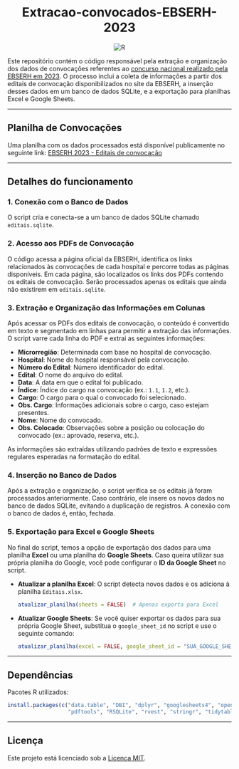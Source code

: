 <h1 align="center">Extracao-convocados-EBSERH-2023</h1>

<p align="center">
	<img src="https://img.shields.io/badge/R-276DC3.svg?style=default&logo=R&logoColor=white" alt="R">
</p>

Este repositório contém o código responsável pela extração e organização dos dados de convocações referentes ao [concurso nacional realizado pela EBSERH em 2023](https://www.gov.br/ebserh/pt-br/acesso-a-informacao/agentes-publicos/concursos-e-selecoes/concursos/2023/concurso-no-01-2023-ebserh-nacional). O processo inclui a coleta de informações a partir dos editais de convocação disponibilizados no site da EBSERH, a inserção desses dados em um banco de dados SQLite, e a exportação para planilhas Excel e Google Sheets.

---

## Planilha de Convocações

Uma planilha com os dados processados está disponível publicamente no seguinte link: [EBSERH 2023 - Editais de convocação](https://docs.google.com/spreadsheets/d/1LxCUSgQmXJKCzJFKEQHyxPcBbJcSOT52-ghsEV1mmJQ/)

---

## Detalhes do funcionamento

### 1. Conexão com o Banco de Dados

O script cria e conecta-se a um banco de dados SQLite chamado `editais.sqlite`.

### 2. Acesso aos PDFs de Convocação
O código acessa a página oficial da EBSERH, identifica os links relacionados às convocações de cada hospital e percorre todas as páginas disponíveis. Em cada página, são localizados os links dos PDFs contendo os editais de convocação. Serão processados apenas os editais que ainda não existirem em `editais.sqlite`.

### 3. Extração e Organização das Informações em Colunas
Após acessar os PDFs dos editais de convocação, o conteúdo é convertido em texto e segmentado em linhas para permitir a extração das informações.
O script varre cada linha do PDF e extrai as seguintes informações:

- **Microrregião**: Determinada com base no hospital de convocação.
- **Hospital**: Nome do hospital responsável pela convocação.
- **Número do Edital**: Número identificador do edital.
- **Edital**: O nome do arquivo do edital.
- **Data**: A data em que o edital foi publicado.
- **Índice**: Índice do cargo na convocação (ex.: `1.1`, `1.2`, etc.).
- **Cargo**: O cargo para o qual o convocado foi selecionado.
- **Obs. Cargo**: Informações adicionais sobre o cargo, caso estejam presentes.
- **Nome**: Nome do convocado.
- **Obs. Colocado**: Observações sobre a posição ou colocação do convocado (ex.: aprovado, reserva, etc.).

As informações são extraídas utilizando padrões de texto e expressões regulares esperadas na formatação do edital.

### 4. Inserção no Banco de Dados
Após a extração e organização, o script verifica se os editais já foram processados anteriormente. Caso contrário, ele insere os novos dados no banco de dados SQLite, evitando a duplicação de registros. A conexão com o banco de dados é, então, fechada.

### 5. Exportação para Excel e Google Sheets
No final do script, temos a opção de exportação dos dados para uma planilha **Excel** ou uma planilha do **Google Sheets**. Caso queira utilizar sua própria planilha do Google, você pode configurar o **ID da Google Sheet** no script.

- **Atualizar a planilha Excel**: O script detecta novos dados e os adiciona à planilha `Editais.xlsx`.
    ```R
    atualizar_planilha(sheets = FALSE)  # Apenas exporta para Excel
    ```

- **Atualizar Google Sheets**: Se você quiser exportar os dados para sua própria Google Sheet, substitua o `google_sheet_id` no script e use o seguinte comando:
    ```R
    atualizar_planilha(excel = FALSE, google_sheet_id = "SUA_GOOGLE_SHEET_ID")
    ```

---

## Dependências

Pacotes R utilizados: 
```R
install.packages(c("data.table", "DBI", "dplyr", "googlesheets4", "openxlsx", 
                   "pdftools", "RSQLite", "rvest", "stringr", "tidytable"))

```

---
##  Licença

Este projeto está licenciado sob a [Licença MIT](https://github.com/musiss/Extracao-convocados-EBSERH-2023/blob/main/LICENSE).

